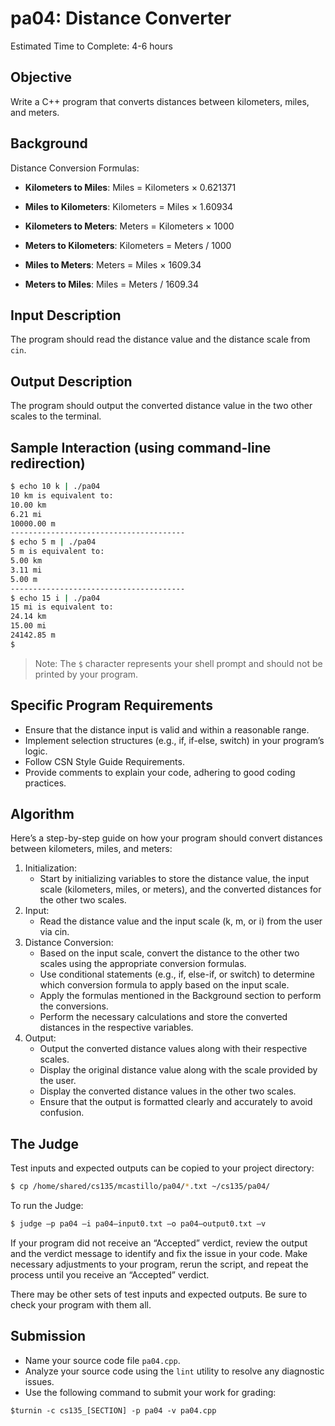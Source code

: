 # pa04: Distance Converter
Estimated Time to Complete: 4-6 hours

## Objective 
Write a C++ program that converts distances between kilometers, miles, and meters.

## Background
Distance Conversion Formulas:

- **Kilometers to Miles**: Miles = Kilometers × 0.621371

- **Miles to Kilometers**: Kilometers = Miles × 1.60934

- **Kilometers to Meters**: Meters = Kilometers × 1000

- **Meters to Kilometers**: Kilometers = Meters / 1000

- **Miles to Meters**: Meters = Miles × 1609.34

- **Meters to Miles**: Miles = Meters / 1609.34


## Input Description
The program should read the distance value and the distance scale from ``cin``.

## Output Description
The program should output the converted distance value in the two other scales to the terminal.

## Sample Interaction (using command-line redirection)

``` bash
$ echo 10 k | ./pa04
10 km is equivalent to:
10.00 km
6.21 mi
10000.00 m
---------------------------------------
$ echo 5 m | ./pa04
5 m is equivalent to:
5.00 km
3.11 mi
5.00 m
---------------------------------------
$ echo 15 i | ./pa04
15 mi is equivalent to:
24.14 km
15.00 mi
24142.85 m
$
```
> Note: The ``$`` character represents your shell prompt and should not be printed by your program.

## Specific Program Requirements
- Ensure that the distance input is valid and within a reasonable range.
- Implement selection structures (e.g., if, if-else, switch) in your program’s logic.
- Follow CSN Style Guide Requirements.
- Provide comments to explain your code, adhering to good coding practices.

## Algorithm

Here’s a step-by-step guide on how your program should convert distances between kilometers, miles, and meters:

1. Initialization:
    - Start by initializing variables to store the distance value, the input scale (kilometers, miles, or meters), and the converted distances for the other two scales.
2. Input:
    - Read the distance value and the input scale (k, m, or i) from the user via cin.
3. Distance Conversion:
    - Based on the input scale, convert the distance to the other two scales using the appropriate conversion formulas.
    - Use conditional statements (e.g., if, else-if, or switch) to determine which conversion formula to apply based on the input scale.
    - Apply the formulas mentioned in the Background section to perform the conversions.
    - Perform the necessary calculations and store the converted distances in the respective variables.
4. Output:
    - Output the converted distance values along with their respective scales.
    - Display the original distance value along with the scale provided by the user.
    - Display the converted distance values in the other two scales.
    - Ensure that the output is formatted clearly and accurately to avoid confusion.

## The Judge
Test inputs and expected outputs can be copied to your project directory:
``` bash
$ cp /home/shared/cs135/mcastillo/pa04/*.txt ~/cs135/pa04/
```

To run the Judge:
``` bash
$ judge —p pa04 —i pa04—input0.txt —o pa04—output0.txt —v
```

If your program did not receive an “Accepted” verdict, review the output and the verdict message to identify and fix the issue in your code. Make necessary adjustments to your program, rerun the script, and repeat the process until you receive an “Accepted” verdict.

There may be other sets of test inputs and expected outputs. Be sure to check your program with them all.

## Submission
- Name your source code file ``pa04.cpp``.
- Analyze your source code using the ``lint`` utility to resolve any diagnostic issues.
- Use the following command to submit your work for grading:

```
$turnin -c cs135_[SECTION] -p pa04 -v pa04.cpp
```

